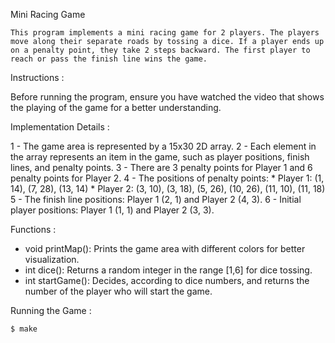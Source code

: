 Mini Racing Game
	
	This program implements a mini racing game for 2 players. The players move along their separate roads by tossing a dice. If a player ends up on a penalty point, they take 2 steps backward. The first player to reach or pass the finish line wins the game.

Instructions : 

Before running the program, ensure you have watched the video that shows the playing of the game for a better understanding.

Implementation Details : 

1 - The game area is represented by a 15x30 2D array.
2 - Each element in the array represents an item in the game, such as player positions, finish lines, and penalty points.
3 - There are 3 penalty points for Player 1 and 6 penalty points for Player 2.
4 - The positions of penalty points:
	* Player 1: (1, 14), (7, 28), (13, 14)
	* Player 2: (3, 10), (3, 18), (5, 26), (10, 26), (11, 10), (11, 18)
5 - The finish line positions: Player 1 (2, 1) and Player 2 (4, 3).
6 - Initial player positions: Player 1 (1, 1) and Player 2 (3, 3).

Functions :

- void printMap(): Prints the game area with different colors for better visualization.
- int dice(): Returns a random integer in the range [1,6] for dice tossing.
- int startGame(): Decides, according to dice numbers, and returns the number of the player who will start the game.

Running the Game :

	$ make